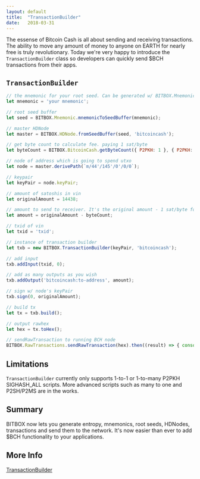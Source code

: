 ```yaml
---
layout: default
title:  "TransactionBuilder"
date:   2018-03-31
---
```


The essense of Bitcoin Cash is all about sending and receiving transactions. The ability to move any amount of money to anyone on EARTH for nearly free is truly revolutionary. Today we're very happy to introduce the `TransactionBuilder` class so developers can quickly send $BCH transactions from their apps.

## `TransactionBuilder`

```js
// the mnemonic for your root seed. Can be generated w/ BITBOX.Mnemonic.generateMnemonic(256)
let mnemonic = 'your mnemonic';

// root seed buffer
let seed = BITBOX.Mnemonic.mnemonicToSeedBuffer(mnemonic);

// master HDNode
let master = BITBOX.HDNode.fromSeedBuffer(seed, 'bitcoincash');

// get byte count to calculate fee. paying 1 sat/byte
let byteCount = BITBOX.BitcoinCash.getByteCount({ P2PKH: 1 }, { P2PKH: 1 });

// node of address which is going to spend utxo
let node = master.derivePath(`m/44'/145'/0'/0/0`);

// keypair
let keyPair = node.keyPair;

// amount of satoshis in vin
let originalAmount = 14438;

// amount to send to receiver. It's the original amount - 1 sat/byte for tx size
let amount = originalAmount - byteCount;

// txid of vin
let txid = 'txid';

// instance of transaction builder
let txb = new BITBOX.TransactionBuilder(keyPair, 'bitcoincash');

// add input
txb.addInput(txid, 0);

// add as many outputs as you wish
txb.addOutput('bitcoincash:to-address', amount);

// sign w/ node's keyPair
txb.sign(0, originalAmount);

// build tx
let tx = txb.build();

// output rawhex
let hex = tx.toHex();

// sendRawTransaction to running BCH node
BITBOX.RawTransactions.sendRawTransaction(hex).then((result) => { console.log(result); }, (err) => { console.log(err); });
```

## Limitations

`TransactionBuilder` currently only supports 1-to-1 or 1-to-many P2PKH SIGHASH_ALL scripts. More advanced scripts such as many to one and P2SH/P2MS are in the works.

## Summary

BITBOX now lets you generate entropy, mnemonics, root seeds, HDNodes, transactions and send them to the network. It's now easier than ever to add $BCH functionality to your applications.

## More Info

[TransactionBuilder](https://www.bitbox.earth/bitboxcli/transactionbuilder)
